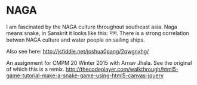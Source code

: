 # NAGA
I am fascinated by the NAGA culture throughout southeast asia. Naga means snake, in Sanskrit it looks like this: नाग. There is a strong correlation betwen NAGA culture and water people on sailing ships.

Also see here:
http://jsfiddle.net/joshua0pang/2qwgnxhg/

An assignment for CMPM 20 Winter 2015 with Arnav Jhala.
See the original of which this is a remix.
http://thecodeplayer.com/walkthrough/html5-game-tutorial-make-a-snake-game-using-html5-canvas-jquery
